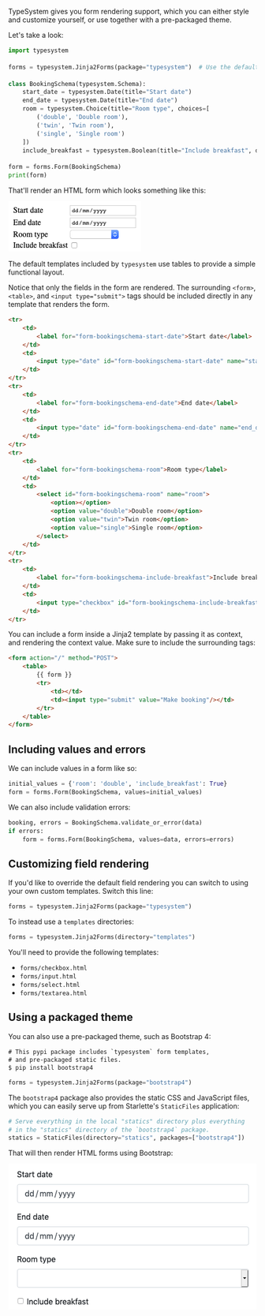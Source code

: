 TypeSystem gives you form rendering support, which you can either style and
customize yourself, or use together with a pre-packaged theme.

Let's take a look:

```python
import typesystem

forms = typesystem.Jinja2Forms(package="typesystem")  # Use the default templates.

class BookingSchema(typesystem.Schema):
    start_date = typesystem.Date(title="Start date")
    end_date = typesystem.Date(title="End date")
    room = typesystem.Choice(title="Room type", choices=[
        ('double', 'Double room'),
        ('twin', 'Twin room'),
        ('single', 'Single room')
    ])
    include_breakfast = typesystem.Boolean(title="Include breakfast", default=False)

form = forms.Form(BookingSchema)
print(form)
```

That'll render an HTML form which looks something like this:

![Default form rendering](img/form_default_rendering.png)

The default templates included by `typesystem` use tables to provide a simple
functional layout.

Notice that only the fields in the form are rendered. The surrounding `<form>`, `<table>`, and `<input type="submit">` tags should be included directly in any template that renders the form.

```html
<tr>
    <td>
        <label for="form-bookingschema-start-date">Start date</label>
    </td>
    <td>
        <input type="date" id="form-bookingschema-start-date" name="start_date" required>
    </td>
</tr>
<tr>
    <td>
        <label for="form-bookingschema-end-date">End date</label>
    </td>
    <td>
        <input type="date" id="form-bookingschema-end-date" name="end_date" required>
    </td>
</tr>
<tr>
    <td>
        <label for="form-bookingschema-room">Room type</label>
    </td>
    <td>
        <select id="form-bookingschema-room" name="room">
            <option></option>
            <option value="double">Double room</option>
            <option value="twin">Twin room</option>
            <option value="single">Single room</option>
        </select>
    </td>
</tr>
<tr>
    <td>
        <label for="form-bookingschema-include-breakfast">Include breakfast</label>
    </td>
    <td>
        <input type="checkbox" id="form-bookingschema-include-breakfast" name="include_breakfast" value="true">
    </td>
</tr>
```

You can include a form inside a Jinja2 template by passing it as context,
and rendering the context value. Make sure to include the surrounding tags:

```html
<form action="/" method="POST">
    <table>
        {{ form }}
        <tr>
            <td></td>
            <td><input type="submit" value="Make booking"/></td>
        </tr>
    </table>
</form>
```

## Including values and errors

We can include values in a form like so:

```python
initial_values = {'room': 'double', 'include_breakfast': True}
form = forms.Form(BookingSchema, values=initial_values)
```

We can also include validation errors:

```python
booking, errors = BookingSchema.validate_or_error(data)
if errors:
    form = forms.Form(BookingSchema, values=data, errors=errors)
```

## Customizing field rendering

If you'd like to override the default field rendering you can switch to
using your own custom templates. Switch this line:

```python
forms = typesystem.Jinja2Forms(package="typesystem")
```

To instead use a `templates` directories:

```python
forms = typesystem.Jinja2Forms(directory="templates")
```

You'll need to provide the following templates:

* `forms/checkbox.html`
* `forms/input.html`
* `forms/select.html`
* `forms/textarea.html`

## Using a packaged theme

You can also use a pre-packaged theme, such as Bootstrap 4:

```shell
# This pypi package includes `typesystem` form templates,
# and pre-packaged static files.
$ pip install bootstrap4
```

```python
forms = typesystem.Jinja2Forms(package="bootstrap4")
```

The `bootstrap4` package also provides the static CSS and JavaScript files,
which you can easily serve up from Starlette's `StaticFiles` application:

```python
# Serve everything in the local "statics" directory plus everything
# in the "statics" directory of the `bootstrap4` package.
statics = StaticFiles(directory="statics", packages=["bootstrap4"])
```

That will then render HTML forms using Bootstrap:

![Bootstrap form rendering](img/form_boostrap_rendering.png)
